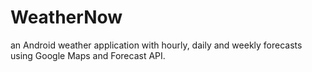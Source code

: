 # WeatherNow

an Android weather application with hourly, daily and weekly forecasts using Google Maps and Forecast API.

